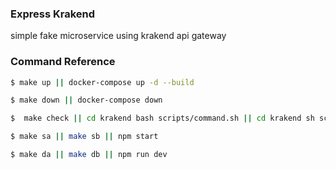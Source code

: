 ### Express Krakend

simple fake microservice using krakend api gateway

### Command Reference

```sh
$ make up || docker-compose up -d --build
```

```sh
$ make down || docker-compose down
```

```sh
$  make check || cd krakend bash scripts/command.sh || cd krakend sh scripts/command.sh
```

```sh
$ make sa || make sb || npm start
```

```sh
$ make da || make db || npm run dev
```